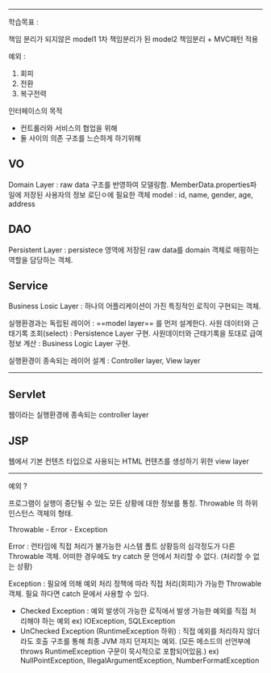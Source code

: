 <hr>

학습목표 :  


책임 분리가 되지않은 model1
1차 책임분리가 된 model2
책임분리 + MVC패턴 적용







예외 : 
1. 회피
2. 전환
3. 복구전력




인터페이스의 목적
- 컨트롤러와 서비스의 협업을 위해
- 둘 사이의 의존 구조를 느슨하게 하기위해 





## VO

 Domain Layer : raw data 구조를 반영하여 모델링함.
 MemberData.properties파일에 저장된 사용자의 정보 로딘ㅇ에 필요한 객체
 model : id, name, gender, age, address 


## DAO

 Persistent Layer : persistece 영역에 저장된 raw data를 domain 객체로 매핑하는 
 			역할을 담당하는 객체. 



## Service

Business Losic Layer : 하나의 어플리케이션이 가진 특징적인 로직이 구현되는 객체.



 실행환경과는 독립된 레이어 : ==model layer== 를 먼저 설계한다.
 사원 데이터와 근태기록 조회(select) : Persistence Layer 구현.
 사원데이터와 근태기록을 토대로 급여 정보 계산 : Business Logic Layer 구현.
 
 실행환경이 종속되는 레이어 설계 : Controller layer, View layer

<hr>

## Servlet

웹이라는 실행환경에 종속되는 controller layer


## JSP

웹에서 기본 컨텐츠 타입으로 사용되는 HTML 컨텐츠를 생성하기 위한 view layer

<hr>


예외 ?

프로그램이 실행이 중단될 수 있는 모든 상황에 대한 정보를 통칭.
Throwable 의 하위 인스턴스 객체의 형태.

Throwable - Error
         - Exception



Error  : 런타임에 직접 처리가 불가능한 시스템 폴트 상황등의 심각정도가 다른 Throwable 객체.
어떠한 경우에도 try catch 문 안에서 처리할 수 없다.
		(처리할 수 없는 상황)
		
Exception : 필요에 의해 예외 처리 정책에 따라 직접 처리(회피)가 가능한 Throwable 객체.
필요 하다면 catch 문에서 사용할 수 있다.
  - Checked Exception : 예외 발생이 가능한 로직에서 발생 가능한 예외를 직접 처리해야 하는 예외
	  ex) IOException, SQLException
  - UnChecked Exception (RuntimeException 하위) : 직접 예외를 처리하지 않더라도 호출 구조를 통해 최종 JVM 까지 던져지는 예외.
  (모든 메소드의 선언부에 throws RuntimeException 구문이 묵시적으로 포함되어있음.)
	  ex) NullPointException, IllegalArgumentException, NumberFormatException